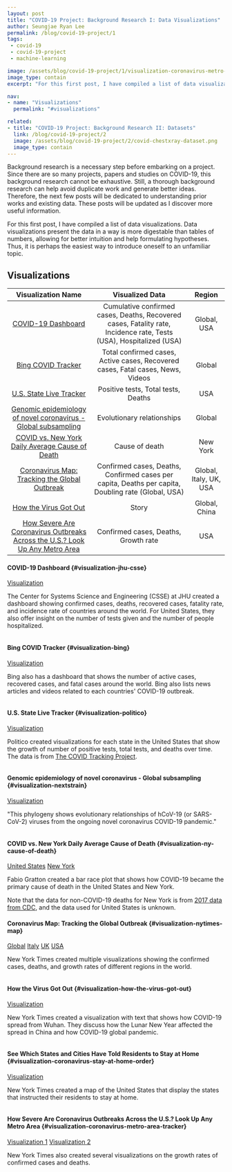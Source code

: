 ```yaml
---
layout: post
title: "COVID-19 Project: Background Research I: Data Visualizations"
author: Seungjae Ryan Lee
permalink: /blog/covid-19-project/1
tags:
 - covid-19
 - covid-19-project
 - machine-learning

image: /assets/blog/covid-19-project/1/visualization-coronavirus-metro-area-tracker.png
image_type: contain
excerpt: "For this first post, I have compiled a list of data visualizations. Data visualizations present the data in a way is more digestable than tables of numbers, allowing for better intuition and help formulating hypotheses."

nav:
- name: "Visualizations"
  permalink: "#visualizations"

related:
- title: "COVID-19 Project: Background Research II: Datasets"
  link: /blog/covid-19-project/2
  image: /assets/blog/covid-19-project/2/covid-chestxray-dataset.png
  image_type: contain
---
```


<style>
table {
  max-width: 600px;
}
.post-main h4 {
  font: 500 20px/28px Roboto,sans-serif;
}
.post-main table a {
  font-family: "Helvetica","Arial",sans-serif;
  font-size: 14px;
  font-weight: 400;
  line-height: 20px;
}
.post-main strong a {
  font-weight: bold;
}
.button-div {
  max-width: 600px;
  margin-left: auto;
  margin-right: auto;
}
.button-div + p {
  margin-top: 1em;
}
.button-div .mdl-button {
  margin-top: 0;
}
</style>

Background research is a necessary step before embarking on a project. Since there are so many projects, papers and studies on COVID-19, this background research cannot be exhaustive. Still, a thorough background research can help avoid duplicate work and generate better ideas. Therefore, the next few posts will be dedicated to understanding prior works and existing data. These posts will be updated as I discover more useful information.

For this first post, I have compiled a list of data visualizations. Data visualizations present the data in a way is more digestable than tables of numbers, allowing for better intuition and help formulating hypotheses. Thus, it is perhaps the easiest way to introduce oneself to an unfamiliar topic.



## Visualizations

| Visualization Name | Visualized Data | Region |
|:------------------:|:---------------:|:------:|
| [COVID-19 Dashboard](#visualization-jhu-csse) | Cumulative confirmed cases, Deaths, Recovered cases, Fatality rate, Incidence rate, Tests (USA), Hospitalized (USA) | Global, USA |
| [Bing COVID Tracker](#visualization-bing) | Total confirmed cases, Active cases, Recovered cases, Fatal cases, News, Videos | Global |
| [U.S. State Live Tracker](#visualization-politico) | Positive tests, Total tests, Deaths | USA |
| [Genomic epidemiology of novel coronavirus - Global subsampling](#visualization-nextstrain) | Evolutionary relationships | Global |
| [COVID vs. New York Daily Average Cause of Death](#visualization-ny-cause-of-death) | Cause of death | New York |
| [Coronavirus Map: Tracking the Global Outbreak](#visualization-nytimes-map) | Confirmed cases, Deaths, Confirmed cases per capita, Deaths per capita, Doubling rate (Global, USA) | Global, Italy, UK, USA |
| [How the Virus Got Out](#visualization-nytimes-how-the-virus-got-out) | Story | Global, China |
| [How Severe Are Coronavirus Outbreaks Across the U.S.? Look Up Any Metro Area](#visualization-coronavirus-metro-area-tracker) | Confirmed cases, Deaths, Growth rate | USA |

#### COVID-19 Dashboard {#visualization-jhu-csse}

<div class="button-div">
  <a class="mdl-button mdl-js-button mdl-button--raised mdl-js-ripple-effect mdl-button--colored" href="https://www.arcgis.com/apps/opsdashboard/index.html#/bda7594740fd40299423467b48e9ecf6">Visualization</a>
</div>

The Center for Systems Science and Engineering (CSSE) at JHU created a dashboard showing confirmed cases, deaths, recovered cases, fatality rate, and incidence rate of countries around the world. For United States, they also offer insight on the number of tests given and the number of people hospitalized.

<div class="w60">
  <img src="{{ absolute_url }}/assets/blog/covid-19-project/1/visualization-jhu-csse.png" alt="">
</div>

#### Bing COVID Tracker {#visualization-bing}

<div class="button-div">
  <a class="mdl-button mdl-js-button mdl-button--raised mdl-js-ripple-effect mdl-button--colored" href="https://bing.com/covid">Visualization</a>
</div>

Bing also has a dashboard that shows the number of active cases, recovered cases, and fatal cases around the world. Bing also lists news articles and videos related to each countries' COVID-19 outbreak.

<div class="w60">
  <img src="{{ absolute_url }}/assets/blog/covid-19-project/1/visualization-bing.png" alt="">
</div>

#### U.S. State Live Tracker {#visualization-politico}

<div class="button-div">
  <a class="mdl-button mdl-js-button mdl-button--raised mdl-js-ripple-effect mdl-button--colored" href="https://www.politico.com/interactives/2020/coronavirus-testing-by-state-chart-of-new-cases/">Visualization</a>
</div>

Politico created visualizations for each state in the United States that show the growth of number of positive tests, total tests, and deaths over time. The data is from [The COVID Tracking Project](https://covidtracking.com/).

<div class="w60">
  <img src="{{ absolute_url }}/assets/blog/covid-19-project/1/visualization-politico.png" alt="">
</div>

#### Genomic epidemiology of novel coronavirus - Global subsampling {#visualization-nextstrain}

<div class="button-div">
  <a class="mdl-button mdl-js-button mdl-button--raised mdl-js-ripple-effect mdl-button--colored" href="https://nextstrain.org/ncov/global">Visualization</a>
</div>

"This phylogeny shows evolutionary relationships of hCoV-19 (or SARS-CoV-2) viruses from the ongoing novel coronavirus COVID-19 pandemic."

<div class="w60">
  <img src="{{ absolute_url }}/assets/blog/covid-19-project/1/visualization-nextstrain.png" alt="">
</div>

#### COVID vs. New York Daily Average Cause of Death {#visualization-ny-cause-of-death}

<div class="button-div">
  <a class="mdl-button mdl-js-button mdl-button--raised mdl-js-ripple-effect mdl-button--colored" href="https://public.flourish.studio/visualisation/1742289/">United States</a>
  <a class="mdl-button mdl-js-button mdl-button--raised mdl-js-ripple-effect mdl-button--colored" href="https://public.flourish.studio/visualisation/1741938/">New York</a>
</div>

Fabio Gratton created a bar race plot that shows how COVID-19 became the primary cause of death in the United States and New York.

Note that the data for non-COVID-19 deaths for New York is from [2017 data from CDC](https://www.cdc.gov/nchs/pressroom/states/newyork/newyork.htm), and the data used for United States is unknown.

<div class="flourish-embed flourish-bar-chart-race" style="margin-top: 10px" data-src="visualisation/1741938" data-url="https://public.flourish.studio/visualisation/1741938/embed"><script src="https://public.flourish.studio/resources/embed.js"></script></div>

#### Coronavirus Map: Tracking the Global Outbreak {#visualization-nytimes-map}

<div class="button-div">
  <a class="mdl-button mdl-js-button mdl-button--raised mdl-js-ripple-effect mdl-button--colored" href="https://www.nytimes.com/interactive/2020/world/coronavirus-maps.html">Global</a>
  <a class="mdl-button mdl-js-button mdl-button--raised mdl-js-ripple-effect mdl-button--colored" href="https://www.nytimes.com/interactive/2020/world/europe/italy-coronavirus-cases.html">Italy</a>
  <a class="mdl-button mdl-js-button mdl-button--raised mdl-js-ripple-effect mdl-button--colored" href="https://www.nytimes.com/interactive/2020/world/europe/united-kingdom-coronavirus-cases.html">UK</a>
  <a class="mdl-button mdl-js-button mdl-button--raised mdl-js-ripple-effect mdl-button--colored" href="https://www.nytimes.com/interactive/2020/us/coronavirus-us-cases.html">USA</a>
</div>

New York Times created multiple visualizations showing the confirmed cases, deaths, and growth rates of different regions in the world.

<div class="w60">
  <img src="{{ absolute_url }}/assets/blog/covid-19-project/1/visualization-nytimes-global-doubling-rate.png" alt="">
</div>

#### How the Virus Got Out {#visualization-how-the-virus-got-out}

<div class="button-div">
  <a class="mdl-button mdl-js-button mdl-button--raised mdl-js-ripple-effect mdl-button--colored" href="https://www.nytimes.com/interactive/2020/03/22/world/coronavirus-spread.html">Visualization</a>
</div>

New York Times created a visualization with text that shows how COVID-19 spread from Wuhan. They discuss how the Lunar New Year affected the spread in China and how COVID-19 global pandemic.

<div class="w60">
  <img src="{{ absolute_url }}/assets/blog/covid-19-project/1/visualization-nytimes-how-the-virus-got-out.png" alt="">
</div>

#### See Which States and Cities Have Told Residents to Stay at Home {#visualization-coronavirus-stay-at-home-order}

<div class="button-div">
  <a class="mdl-button mdl-js-button mdl-button--raised mdl-js-ripple-effect mdl-button--colored" href="https://www.nytimes.com/interactive/2020/us/coronavirus-stay-at-home-order.html">Visualization</a>
</div>

New York Times created a map of the United States that display the states that instructed their residents to stay at home.

<div class="w60">
  <img src="{{ absolute_url }}/assets/blog/covid-19-project/1/visualization-coronavirus-stay-at-home-order.png" alt="">
</div>

#### How Severe Are Coronavirus Outbreaks Across the U.S.? Look Up Any Metro Area {#visualization-coronavirus-metro-area-tracker}

<div class="button-div">
  <a class="mdl-button mdl-js-button mdl-button--raised mdl-js-ripple-effect mdl-button--colored" href="https://www.nytimes.com/interactive/2020/04/03/upshot/coronavirus-metro-area-tracker.html">Visualization 1</a>
  <a class="mdl-button mdl-js-button mdl-button--raised mdl-js-ripple-effect mdl-button--colored" href="https://www.nytimes.com/interactive/2020/03/21/upshot/coronavirus-deaths-by-country.html">Visualization 2</a>
</div>

New York Times also created several visualizations on the growth rates of confirmed cases and deaths.

<div class="w60">
  <img src="{{ absolute_url }}/assets/blog/covid-19-project/1/visualization-coronavirus-metro-area-tracker.png" alt="">
</div>

<!--
#### TODO {#todo}

<div class="button-div">
  <a class="mdl-button mdl-js-button mdl-button--raised mdl-js-ripple-effect mdl-button--colored" href="TODO">Visualization</a>
</div>

<div class="w60">
  <img src="{{ absolute_url }}/assets/blog/covid-19-project/1/visualization-todo.png" alt="">
</div>

https://covid19dashboards.com/
https://healthmap.org/covid-19/
https://hgis.uw.edu/virus/
-->
